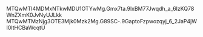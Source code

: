 MTQwMTI4MDMxNTkwMDU1OTYwMg.Gmx7ta.9lxBM77Jwqdh_a_6IzKQ78WnZXmK0JvNyUJLkk
MTQwMTMzNjg3OTE3Mjk0Mzk2Mg.G89SC-.9GaptoFzpwozqyj_6_2JaP4jWI0ltHCBaWcqtU
